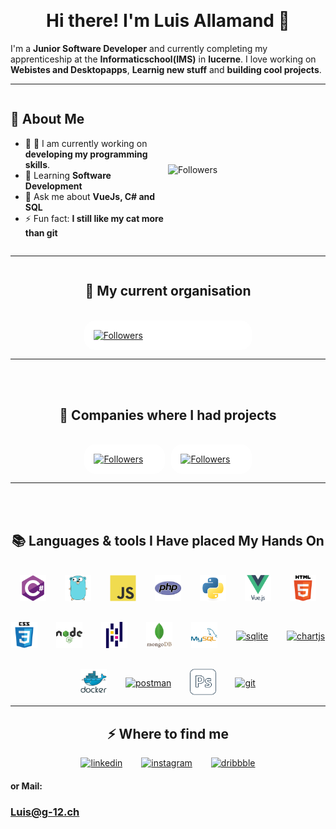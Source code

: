 <p><img align="center" src="https://images.unsplash.com/photo-1605379399642-870262d3d051?q=80&w=2106&auto=format&fit=crop&ixlib=rb-4.0.3&ixid=M3wxMjA3fDB8MHxwaG90by1wYWdlfHx8fGVufDB8fHx8fA%3D%3D" alt="" /></p>
<!-- Greet -->
<div align="center">
 <h1>Hi there! I'm Luis Allamand 👋</h1>
</div>

I'm a **Junior Software Developer** and currently completing my apprenticeship at the **Informaticschool(IMS)** in **lucerne**. I love working on **Webistes and Desktopapps**, **Learnig new stuff** and **building cool projects**.

---
<div style="display: flex; align-items: center;">
  <div style="flex: 1;">
    <h2> 🚀 About Me </h2>
    <ul>
      <li>🎯 🌱 I am currently working on <strong>developing my programming skills</strong>.</li>
      <li>📖 Learning <strong>Software Development</strong></li>
      <li>💬 Ask me about <strong>VueJs, C# and SQL</strong></li>
      <li>⚡ Fun fact: <strong>I still like my cat more than git</strong></li>
    </ul>
  </div>
  <div style="flex: 1;">
<img width="300px" alt="Followers" title="Follow me on GitHub" src="https://images.unsplash.com/photo-1505238680356-667803448bb6?q=80&w=2070&auto=format&fit=crop&ixlib=rb-4.0.3&ixid=M3wxMjA3fDB8MHxwaG90by1wYWdlfHx8fGVufDB8fHx8fA%3D%3D" style="max-width: 100%;">
  </div>
</div>

---
<div class="currentOG" style="display: flex; align-items: center; justify-content: center; flex-direction: row; flex-wrap: wrap; gap: 30px">
    <div style="display: flex; align-items: center; justify-content: center; flex-direction: column;">
        <h2> 🏫 My current organisation </h2>
        <br>
        <a href="https://beruf.lu.ch/Berufslehre/Berufslehre_im_Betrieb/Berufsfachschule/berufsbildungszentren/fmz/fmz_ausbildung/Informatikmittelschule" style="background: #fff; width: 90%; border-radius: 18px; padding: 15px;">
            <img width="300px" alt="Followers" title="Follow me on GitHub" src="https://www.edu.ch/media/wysiwyg/edu/schulen/fmz.png?v=1"  style="max-width: 100%;">
        </a>
    </div>
    
</div>
<hr><br><br>        
<h2 style="display: flex; align-items: center; justify-content: center; "> 🏬 Companies where I had projects</h2>
<br>
<div class="currentOG" style="display: flex; align-items: center; justify-content: center; flex-direction: row; flex-wrap: wrap; gap: 30px">
    <div style="display: flex; align-items: center; justify-content: center; flex-direction: column;">
        <a href="https://www.transgourmet.ch/de/pg/" style="background: #fff; width: 90%; border-radius: 18px; padding: 15px;">
            <img width="300px" alt="Followers" title="Follow me on GitHub" src="https://www-static.transgourmet.ch/public/2020-10/logo-transgourmet-prodega-2400-1260.png" style="max-width: 100%;">
        </a>
    </div>
        <div style="display: flex; align-items: center; justify-content: center; flex-direction: column;">
        <a href="https://screencom.ch/" style="background: #fff; width: 90%; border-radius: 18px; padding: 15px;">
            <img width="300px" alt="Followers" title="Follow me on GitHub" src="https://www.hellergrafik.ch/media/img/work/vocom/VOCOM-1-2500.jpg" style="max-width: 100%;">
        </a>
    </div>
</div>
<hr><br><br>
<!-- Language skills -->
<h2 style="display: flex; align-items: center; justify-content: center; "> 📚 Languages & tools I Have placed My Hands On</h2>
<br>
<div class="currentOG" style="display: flex; align-items: center; justify-content: center; flex-direction: row; flex-wrap: wrap; gap: 30px">
    <a target="_blank" href="https://raw.githubusercontent.com/devicons/devicon/master/icons/csharp/csharp-original.svg" style="display: inline-block;"><img src="https://raw.githubusercontent.com/devicons/devicon/master/icons/csharp/csharp-original.svg" alt="csharp" width="42" height="42" /></a>
    <a target="_blank" href="https://raw.githubusercontent.com/devicons/devicon/master/icons/go/go-original.svg" style="display: inline-block;"><img src="https://raw.githubusercontent.com/devicons/devicon/master/icons/go/go-original.svg" alt="go" width="42" height="42" /></a>
    <a target="_blank" href="https://raw.githubusercontent.com/devicons/devicon/master/icons/javascript/javascript-original.svg" style="display: inline-block;"><img src="https://raw.githubusercontent.com/devicons/devicon/master/icons/javascript/javascript-original.svg" alt="javascript" width="42" height="42" /></a>
    <a target="_blank" href="https://raw.githubusercontent.com/devicons/devicon/master/icons/php/php-original.svg" style="display: inline-block;"><img src="https://raw.githubusercontent.com/devicons/devicon/master/icons/php/php-original.svg" alt="php" width="42" height="42" /></a>
    <a target="_blank" href="https://raw.githubusercontent.com/devicons/devicon/master/icons/python/python-original.svg" style="display: inline-block;"><img src="https://raw.githubusercontent.com/devicons/devicon/master/icons/python/python-original.svg" alt="python" width="42" height="42" /></a>
    <a target="_blank" href="https://raw.githubusercontent.com/devicons/devicon/master/icons/vuejs/vuejs-original-wordmark.svg" style="display: inline-block;"><img src="https://raw.githubusercontent.com/devicons/devicon/master/icons/vuejs/vuejs-original-wordmark.svg" alt="vuejs" width="42" height="42" /></a>
    <a target="_blank" href="https://raw.githubusercontent.com/devicons/devicon/master/icons/html5/html5-original-wordmark.svg" style="display: inline-block;"><img src="https://raw.githubusercontent.com/devicons/devicon/master/icons/html5/html5-original-wordmark.svg" alt="html5" width="42" height="42" /></a>
    <a target="_blank" href="https://raw.githubusercontent.com/devicons/devicon/master/icons/css3/css3-original-wordmark.svg" style="display: inline-block;"><img src="https://raw.githubusercontent.com/devicons/devicon/master/icons/css3/css3-original-wordmark.svg" alt="css3" width="42" height="42" /></a>
    <a target="_blank" href="https://raw.githubusercontent.com/devicons/devicon/master/icons/nodejs/nodejs-original-wordmark.svg" style="display: inline-block;"><img src="https://raw.githubusercontent.com/devicons/devicon/master/icons/nodejs/nodejs-original-wordmark.svg" alt="nodejs" width="42" height="42" /></a>
    <a target="_blank" href="https://raw.githubusercontent.com/devicons/devicon/2ae2a900d2f041da66e950e4d48052658d850630/icons/pandas/pandas-original.svg" style="display: inline-block;"><img src="https://raw.githubusercontent.com/devicons/devicon/2ae2a900d2f041da66e950e4d48052658d850630/icons/pandas/pandas-original.svg" alt="pandas" width="42" height="42" /></a>
    <a target="_blank" href="https://raw.githubusercontent.com/devicons/devicon/master/icons/mongodb/mongodb-original-wordmark.svg" style="display: inline-block;"><img src="https://raw.githubusercontent.com/devicons/devicon/master/icons/mongodb/mongodb-original-wordmark.svg" alt="mongodb" width="42" height="42" /></a>
    <a target="_blank" href="https://raw.githubusercontent.com/devicons/devicon/master/icons/mysql/mysql-original-wordmark.svg" style="display: inline-block;"><img src="https://raw.githubusercontent.com/devicons/devicon/master/icons/mysql/mysql-original-wordmark.svg" alt="mysql" width="42" height="42" /></a>
    <a target="_blank" href="https://www.vectorlogo.zone/logos/sqlite/sqlite-icon.svg" style="display: inline-block;"><img src="https://www.vectorlogo.zone/logos/sqlite/sqlite-icon.svg" alt="sqlite" width="42" height="42" /></a>
    <a target="_blank" href="https://www.chartjs.org/media/logo-title.svg" style="display: inline-block;"><img src="https://www.chartjs.org/media/logo-title.svg" alt="chartjs" width="42" height="42" /></a>
    <a target="_blank" href="https://raw.githubusercontent.com/devicons/devicon/master/icons/docker/docker-original-wordmark.svg" style="display: inline-block;"><img src="https://raw.githubusercontent.com/devicons/devicon/master/icons/docker/docker-original-wordmark.svg" alt="docker" width="42" height="42" /></a>
    <a target="_blank" href="https://www.vectorlogo.zone/logos/getpostman/getpostman-icon.svg" style="display: inline-block;"><img src="https://www.vectorlogo.zone/logos/getpostman/getpostman-icon.svg" alt="postman" width="42" height="42" /></a>
    <a target="_blank" href="https://raw.githubusercontent.com/devicons/devicon/master/icons/photoshop/photoshop-line.svg" style="display: inline-block;"><img src="https://raw.githubusercontent.com/devicons/devicon/master/icons/photoshop/photoshop-line.svg" alt="photoshop" width="42" height="42" /></a>
    <a target="_blank" href="https://www.vectorlogo.zone/logos/git-scm/git-scm-icon.svg" style="display: inline-block;"><img src="https://www.vectorlogo.zone/logos/git-scm/git-scm-icon.svg" alt="git" width="42" height="42" /></a>
</div>
<hr>
<h2 style="display: flex; align-items: center; justify-content: center; "> ⚡️ Where to find me</h2>
<div class="currentOG" style="display: flex; align-items: center; justify-content: center; flex-direction: row; flex-wrap: wrap; gap: 30px">
    <a target="_blank" href="https://www.linkedin.com/in/luis-allamand-b01637352" style="display: inline-block;"><img src="https://img.shields.io/badge/linkedin-logo?style=for-the-badge&logo=linkedin&logoColor=white&color=#0a77b6" alt="linkedin" /></a>
        <a target="_blank" href="https://www.instagram.com/https://www.instagram.com/luis_sui1866/" style="display: inline-block;"><img src="https://img.shields.io/badge/instagram-logo?style=for-the-badge&logo=instagram&logoColor=white&color=#F35369" alt="instagram" /></a>
        <a target="_blank" href="https://www.dribbble.com/LuisAll12" style="display: inline-block;"><img src="https://img.shields.io/badge/dribbble-logo?style=for-the-badge&logo=dribbble&logoColor=white&color=#ea64d9" alt="dribbble" /></a>
</div>

#### or Mail:
### Luis@g-12.ch

